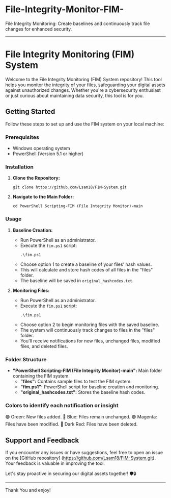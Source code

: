 # File-Integrity-Monitor-FIM-
File Integrity Monitoring: Create baselines and continuously track file changes for enhanced security.

---

# File Integrity Monitoring (FIM) System

Welcome to the File Integrity Monitoring (FIM) System repository! This tool helps you monitor the integrity of your files, safeguarding your digital assets against unauthorized changes. Whether you're a cybersecurity enthusiast or just curious about maintaining data security, this tool is for you.

## Getting Started

Follow these steps to set up and use the FIM system on your local machine:

### Prerequisites

- Windows operating system
- PowerShell (Version 5.1 or higher)

### Installation

1. **Clone the Repository:**
   ```
   git clone https://github.com/Lsam18/FIM-System.git
   
   ```

2. **Navigate to the Main Folder:**
   ```
   cd PowerShell Scripting-FIM (File Integrity Monitor)-main
   ```

### Usage

1. **Baseline Creation:**

   - Run PowerShell as an administrator.
   - Execute the `fim.ps1` script:
     ```
     .\fim.ps1
     ```
   - Choose option 1 to create a baseline of your files' hash values.
   - This will calculate and store hash codes of all files in the "files" folder.
   - The baseline will be saved in `original_hashcodes.txt`.

2. **Monitoring Files:**

   - Run PowerShell as an administrator.
   - Execute the `fim.ps1` script:
     ```
     .\fim.ps1
     ```
   - Choose option 2 to begin monitoring files with the saved baseline.
   - The system will continuously track changes to files in the "files" folder.
   - You'll receive notifications for new files, unchanged files, modified files, and deleted files.

### Folder Structure

- **"PowerShell Scripting-FIM (File Integrity Monitor)-main":** Main folder containing the FIM system.
  - **"files":** Contains sample files to test the FIM system.
  - **"fim.ps1":** PowerShell script for baseline creation and monitoring.
  - **"original_hashcodes.txt":** Stores the baseline hash codes.

### Colors to identify each notification or insight

🟢 Green: New files added.
🔵 Blue: Files remain unchanged.
🟣 Magenta: Files have been modified.
🔴 Dark Red: Files have been deleted.

## Support and Feedback

If you encounter any issues or have suggestions, feel free to open an issue on the [GitHub repository] (https://github.com/Lsam18/FIM-System.git). Your feedback is valuable in improving the tool.

Let's stay proactive in securing our digital assets together! 🛡️🔒

---

Thank You and enjoy! 

